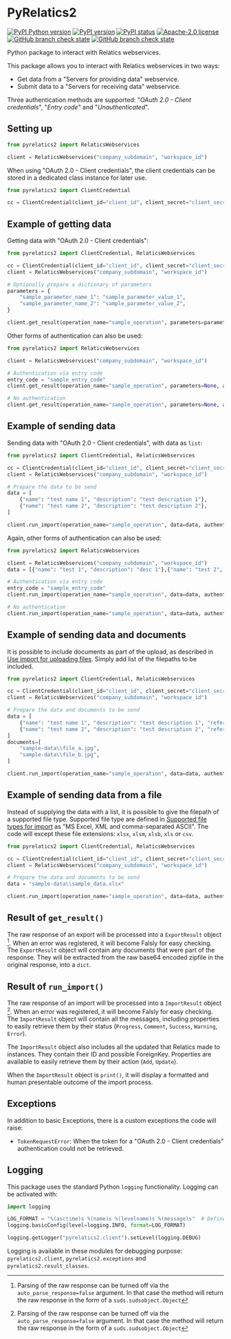 # PyRelatics2

[![PyPI Python version][pypi-python-version-badge]][pypi-package] [![PyPI version][pypi-version-badge]][pypi-package] [![PyPI status][pypi-status-badge]][pypi-package] [![Apache-2.0 license][license-badge]][license] [![GitHub branch check state][github-workflow-status-pylint-dev-badge]][github-link] [![GitHub branch check state][github-workflow-status-unittest-dev-badge]][github-link]

Python package to interact with Relatics webservices.

This package allows you to interact with Relatics webservices in two ways:

* Get data from a "Servers for providing data" webservice.
* Submit data to a "Servers for receiving data" webservice.

Three authentication methods are supported: "_OAuth 2.0 - Client credentials_", "_Entry code_" and "_Unauthenticated_".

## Setting up

```python
from pyrelatics2 import RelaticsWebservices

client = RelaticsWebservices("company_subdomain", "workspace_id")
```

When using "OAuth 2.0 - Client credentials", the client credentials can be stored in a dedicated class instance for
later use.

```python
from pyrelatics2 import ClientCredential

cc = ClientCredential(client_id="client_id", client_secret="client_secret")
```

## Example of getting data

Getting data with "OAuth 2.0 - Client credentials":

```python
from pyrelatics2 import ClientCredential, RelaticsWebservices

cc = ClientCredential(client_id="client_id", client_secret="client_secret")
client = RelaticsWebservices("company_subdomain", "workspace_id")

# Optionally prepare a dictionary of parameters
parameters = {
    "sample_parameter_name_1": "sample_parameter_value_1",
    "sample_parameter_name_2": "sample_parameter_value_2",
}

client.get_result(operation_name="sample_operation", parameters=parameters, authentication=cc)
```

Other forms of authentication can also be used:

```python
from pyrelatics2 import RelaticsWebservices

client = RelaticsWebservices("company_subdomain", "workspace_id")

# Authentication via entry code
entry_code = "sample_entry_code"
client.get_result(operation_name="sample_operation", parameters=None, authentication=entry_code)

# No authentication
client.get_result(operation_name="sample_operation", parameters=None, authentication=None)
```

## Example of sending data

Sending data with "OAuth 2.0 - Client credentials", with data as `list`:

```python
from pyrelatics2 import ClientCredential, RelaticsWebservices

cc = ClientCredential(client_id="client_id", client_secret="client_secret")
client = RelaticsWebservices("company_subdomain", "workspace_id")

# Prepare the data to be send
data = [
    {"name": "test name 1", "description": "test description 1"},
    {"name": "test name 2", "description": "test description 2"},
]

client.run_import(operation_name="sample_operation", data=data, authentication=cc)
```

Again, other forms of authentication can also be used:

```python
from pyrelatics2 import RelaticsWebservices

client = RelaticsWebservices("company_subdomain", "workspace_id")
data = [{"name": "test 1", "description": "desc 1"},{"name": "test 2", "description": "desc 2"}]

# Authentication via entry code
entry_code = "sample_entry_code"
client.run_import(operation_name="sample_operation", data=data, authentication=entry_code)

# No authentication
client.run_import(operation_name="sample_operation", data=data, authentication=None)
```

## Example of sending data and documents

It is possible to include documents as part of the upload, as described in [Use import for uploading files](https://kb.relaticsonline.com/published//ShowObject.aspx?Key=7126fb9d-58df-e311-9406-00155de0940e). Simply add list of the
filepaths to be included.

```python
from pyrelatics2 import ClientCredential, RelaticsWebservices

cc = ClientCredential(client_id="client_id", client_secret="client_secret")
client = RelaticsWebservices("company_subdomain", "workspace_id")

# Prepare the data and documents to be send
data = [
    {"name": "test name 1", "description": "test description 1", "reference": "file_a.jpg"},
    {"name": "test name 2", "description": "test description 2", "reference": "file_b.jpg"},
]
documents=[
    "sample-data\\file_a.jpg",
    "sample-data\\file_b.jpg",
]

client.run_import(operation_name="sample_operation", data=data, authentication=cc, documents=documents)
```

## Example of sending data from a file

Instead of supplying the data with a list, it is possible to give the filepath of a supported file type. Supported
file type are defined in [Supported file types for import](https://kb.relaticsonline.com/published//ShowObject.aspx?Key=c57bfd5e-20df-e311-9406-00155de0940e)
as "MS Excel, XML and comma-separated ASCII". The code will except these file extensions: `xlsx`, `xlsm`, `xlsb`,
`xls` or `csv`.

```python
from pyrelatics2 import ClientCredential, RelaticsWebservices

cc = ClientCredential(client_id="client_id", client_secret="client_secret")
client = RelaticsWebservices("company_subdomain", "workspace_id")

# Prepare the data and documents to be send
data = "sample-data\\sample_data.xlsx"

client.run_import(operation_name="sample_operation", data=data, authentication=cc)
```

## Result of `get_result()`

The raw response of an export  will be processed into a `ExportResult` object [^1]. When an error was registered, it
will become Falsly for easy checking. The `ExportResult` object will contain any documents that were part of the
response. They will be extracted from the raw base64 encoded zipfile in the original response, into a `dict`.

## Result of `run_import()`

The raw response of an import will be processed into a `ImportResult` object [^1]. When an error was registered, it
will become Falsly for easy checking. The `ImportResult` object will contain all the messages, including properties to
easily retrieve them by their status (`Progress`, `Comment`, `Success`, `Warning`, `Error`).

The `ImportResult` object also includes all the updated that Relatics made to instances. They contain their ID and
possible ForeignKey. Properties are available to easily retrieve them by their action (`Add`, `Update`).

When the `ImportResult` object is `print()`, it will display a formatted and human presentable outcome of the import
process.

## Exceptions

In addition to basic Exceptions, there is a custom exceptions the code will raise:

* `TokenRequestError`: When the token for a "OAuth 2.0 - Client credentials" authentication could not be retrieved.

## Logging

This package uses the standard Python `logging` functionality. Logging can be activated with:

```python
import logging

LOG_FORMAT = "%(asctime)s %(name)s %(levelname)s %(message)s"  # Define a custom log format
logging.basicConfig(level=logging.INFO, format=LOG_FORMAT)

logging.getLogger("pyrelatics2.client").setLevel(logging.DEBUG)
```

Logging is available in these modules for debugging purpose: `pyrelatics2.client`, `pyrelatics2.exceptions` and
`pyrelatics2.result_classes`.

[^1]: Parsing of the raw response can be turned off via the `auto_parse_response=false` argument. In that case the
      method will return the raw response in the form of a `suds.sudsobject.Object`

[pypi-package]: https://pypi.org/project/pyrelatics2/
[pypi-version-badge]: https://img.shields.io/pypi/v/pyrelatics2?label=pypi%20package
[pypi-status-badge]: https://img.shields.io/pypi/status/pyrelatics2
[pypi-python-version-badge]: https://img.shields.io/pypi/pyversions/pyrelatics2
[github-link]: https://github.com/rense-k/pyrelatics2
[github-workflow-status-pylint-dev-badge]: https://img.shields.io/github/actions/workflow/status/rense-k/pyrelatics2/pylint.yml?branch=dev&label=pylint%20%40dev
[github-workflow-status-unittest-dev-badge]: https://img.shields.io/github/actions/workflow/status/rense-k/pyrelatics2/unittest.yml?branch=dev&label=unittests%20%40dev
[license]: ./LICENSE
[license-badge]: https://img.shields.io/pypi/l/pyrelatics2?color=informational
